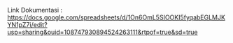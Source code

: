 Link Dokumentasi : https://docs.google.com/spreadsheets/d/1On6OmL5SIOOKI5fyqabEGLMJKYN1pZ7i/edit?usp=sharing&ouid=108747930894524263111&rtpof=true&sd=true
